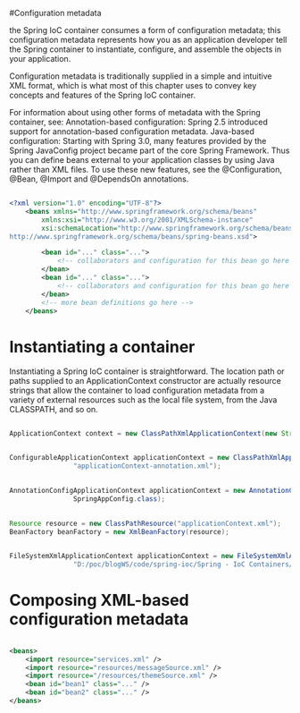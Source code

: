 #Configuration metadata

the Spring IoC container consumes a form of configuration metadata; this configuration metadata represents how you as an application developer tell the Spring container to instantiate, configure, and assemble the objects in your application.

Configuration metadata is traditionally supplied in a simple and intuitive XML format, which is what most of this chapter uses to convey key concepts and features of the Spring IoC container.

For information about using other forms of metadata with the Spring container, see:
Annotation-based configuration: Spring 2.5 introduced support for annotation-based configuration metadata.
Java-based configuration: Starting with Spring 3.0, many features provided by the Spring JavaConfig project became part of the core Spring Framework. Thus you can define beans external to your application classes by using Java rather than XML files. To use these new features, see the
@Configuration, @Bean, @Import and @DependsOn annotations.


````xml

<?xml version="1.0" encoding="UTF-8"?>
	<beans xmlns="http://www.springframework.org/schema/beans"
		xmlns:xsi="http://www.w3.org/2001/XMLSchema-instance"
		xsi:schemaLocation="http://www.springframework.org/schema/beans
http://www.springframework.org/schema/beans/spring-beans.xsd">

		<bean id="..." class="...">
			<!-- collaborators and configuration for this bean go here -->
		</bean>
		<bean id="..." class="...">
			<!-- collaborators and configuration for this bean go here -->
		</bean>
		<!-- more bean definitions go here -->
	</beans>
````

# Instantiating a container
Instantiating a Spring IoC container is straightforward. The location path or paths supplied to an ApplicationContext constructor are actually resource strings that allow the container to load configuration metadata from a variety of external resources such as the local file system, from the Java CLASSPATH, and so on.

````java

ApplicationContext context = new ClassPathXmlApplicationContext(new String[] {"services.xml", "daos.xml"});


ConfigurableApplicationContext applicationContext = new ClassPathXmlApplicationContext(
				"applicationContext-annotation.xml");
				

AnnotationConfigApplicationContext applicationContext = new AnnotationConfigApplicationContext(
				SpringAppConfig.class);
	
			
Resource resource = new ClassPathResource("applicationContext.xml");
BeanFactory beanFactory = new XmlBeanFactory(resource);


FileSystemXmlApplicationContext applicationContext = new FileSystemXmlApplicationContext(
				"D:/poc/blogWS/code/spring-ioc/Spring - IoC Containers/spring-ioc-xml/src/main/resources/applicationContext.xml");
````

# Composing XML-based configuration metadata

````xml

<beans>
	<import resource="services.xml" />
	<import resource="resources/messageSource.xml" />
	<import resource="/resources/themeSource.xml" />
	<bean id="bean1" class="..." />
	<bean id="bean2" class="..." />
</beans>
````




